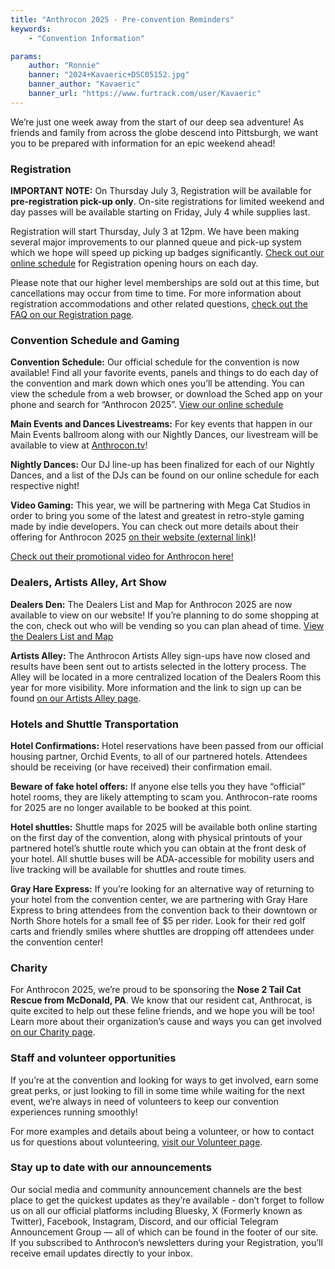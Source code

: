 ```yaml
---
title: "Anthrocon 2025 - Pre-convention Reminders"
keywords:
    - "Convention Information"

params:
    author: "Ronnie"
    banner: "2024+Kavaeric+DSC05152.jpg"
    banner_author: "Kavaeric"
    banner_url: "https://www.furtrack.com/user/Kavaeric"
---
```


We’re just one week away from the start of our deep sea adventure! As friends and family from across the globe descend into Pittsburgh, we want you to be prepared with information for an epic weekend ahead!

### Registration

**IMPORTANT NOTE:** On Thursday July 3, Registration will be available for **pre-registration pick-up only**. On-site registrations for limited weekend and day passes will be available starting on Friday, July 4 while supplies last.

Registration will start Thursday, July 3 at 12pm. We have been making several major improvements to our planned queue and pick-up system which we hope will speed up picking up badges significantly. [Check out our online schedule](https://anthrocon.sched.com) for Registration opening hours on each day.

Please note that our higher level memberships are sold out at this time, but cancellations may occur from time to time. For more information about registration accommodations and other related questions, [check out the FAQ on our Registration page](/registration#frequently-asked-questions).

### Convention Schedule and Gaming

**Convention Schedule:** Our official schedule for the convention is now available! Find all your favorite events, panels and things to do each day of the convention and mark down which ones you’ll be attending. You can view the schedule from a web browser, or download the Sched app on your phone and search for “Anthrocon 2025”. [View our online schedule](https://anthrocon.sched.com/)

**Main Events and Dances Livestreams:** For key events that happen in our Main Events ballroom along with our Nightly Dances, our livestream will be available to view at [Anthrocon.tv](https://anthrocon.tv)!

**Nightly Dances:** Our DJ line-up has been finalized for each of our Nightly Dances, and a list of the DJs can be found on our online schedule for each respective night!

**Video Gaming:** This year, we will be partnering with Mega Cat Studios in order to bring you some of the latest and greatest in retro-style gaming made by indie developers. You can check out more details about their offering for Anthrocon 2025 [on their website (external link)](https://megacatstudios.com/pages/anthrocon-2025)!

[Check out their promotional video for Anthrocon here!](https://youtu.be/yqwzB8JQtT0)

### Dealers, Artists Alley, Art Show

**Dealers Den:** The Dealers List and Map for Anthrocon 2025 are now available to view on our website! If you’re planning to do some shopping at the con, check out who will be vending so you can plan ahead of time. [View the Dealers List and Map](/dealers-list-2025)

**Artists Alley:** The Anthrocon Artists Alley sign-ups have now closed and results have been sent out to artists selected in the lottery process. The Alley will be located in a more centralized location of the Dealers Room this year for more visibility. More information and the link to sign up can be found [on our Artists Alley page](/alley).

### Hotels and Shuttle Transportation

**Hotel Confirmations:** Hotel reservations have been passed from our official housing partner, Orchid Events, to all of our partnered hotels. Attendees should be receiving (or have received) their confirmation email.

**Beware of fake hotel offers:** If anyone else tells you they have “official” hotel rooms, they are likely attempting to scam you. Anthrocon-rate rooms for 2025 are no longer available to be booked at this point.

**Hotel shuttles:** Shuttle maps for 2025 will be available both online starting on the first day of the convention, along with physical printouts of your partnered hotel’s shuttle route which you can obtain at the front desk of your hotel. All shuttle buses will be ADA-accessible for mobility users and live tracking will be available for shuttles and route times.

**Gray Hare Express:** If you’re looking for an alternative way of returning to your hotel from the convention center, we are partnering with Gray Hare Express to bring attendees from the convention back to their downtown or North Shore hotels for a small fee of $5 per rider. Look for their red golf carts and friendly smiles where shuttles are dropping off attendees under the convention center!

### Charity

For Anthrocon 2025, we’re proud to be sponsoring the **Nose 2 Tail Cat Rescue from McDonald, PA**. We know that our resident cat, Anthrocat, is quite excited to help out these feline friends, and we hope you will be too! Learn more about their organization’s cause and ways you can get involved [on our Charity page](/charity).

### Staff and volunteer opportunities

If you’re at the convention and looking for ways to get involved, earn some great perks, or just looking to fill in some time while waiting for the next event, we’re always in need of volunteers to keep our convention experiences running smoothly!

For more examples and details about being a volunteer, or how to contact us for questions about volunteering, [visit our Volunteer page](/volunteer).

### Stay up to date with our announcements

Our social media and community announcement channels are the best place to get the quickest updates as they’re available - don’t forget to follow us on all our official platforms including Bluesky, X (Formerly known as Twitter), Facebook, Instagram, Discord, and our official Telegram Announcement Group — all of which can be found in the footer of our site. If you subscribed to Anthrocon’s newsletters during your Registration, you’ll receive email updates directly to your inbox.
